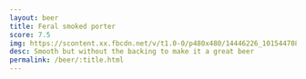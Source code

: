 ```yaml
---
layout: beer
title: Feral smoked porter
score: 7.5
img: https://scontent.xx.fbcdn.net/v/t1.0-0/p480x480/14446226_10154470825398745_5928076298632372626_n.jpg?oh=deed7f679283aa6b8afa1806ee887afe&oe=5877C101
desc: Smooth but without the backing to make it a great beer
permalink: /beer/:title.html
---
```

